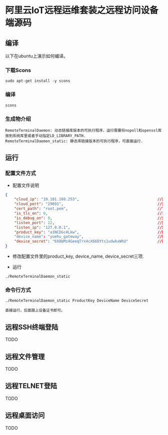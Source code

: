 # 阿里云IoT远程运维套装之远程访问设备端源码


## 编译

以下在ubuntu上演示如何编译。
### 下载Scons

```shell
sudo apt-get install -y scons
```

### 编译

```shell
scons
```

### 生成物介绍

```
RemoteTerminalDaemon: 动态链接库版本的可执行程序，运行需要将nopoll和openssl库放到系统库里或者手动指定LD_LIBRARY_PATH.
RemoteTerminalDaemon_static: 静态库链接版本的可执行程序，可直接运行. 
```

## 运行

### 配置文件方式

* 配置文件说明

```json
{
	"cloud_ip": "10.101.108.253",									//连接云端的ip或者url，20181130正式发布后，该值是固定的，可不必修改，当前值为测试值。
	"cloud_port": "29091",											//连接云端的端口，20181130正式发布后，该值是固定的，可不必修改，当前值为测试值。
	"cert_path": "root.pem",										//TSL握手需要的根证书存储路径，无需修改。
	"is_tls_on": 0,													//当前阶段该值为0，表示不加密，20181130正式版本该值必须为1.
	"is_debug_on": 0,												//是否打开调试模式，可以填0或者1，调试模式下，有更丰富的打印信息.
	"listen_port": 22,												//监听本地的端口号，一般为需要代理的服务端口号，比如SSH为22，telnet为21，ftp为23等。
	"listen_ip": "127.0.0.1",										//监听代理服务的IP号，一般为localhost的IP地址.
	"product_key": "a1NCDGc4Lkw",									//阿里云IoT物联网平台上的ProductKey，具体请参考: https://help.aliyun.com/document_detail/73729.html?spm=a2c4g.11174283.6.584.5fd91668DmxBzt 
	"device_name": "yuehu_gateway",									//阿里云IoT物联网平台上的DeviceName
	"device_secret": "6X8bMz4GeeqTrx4cX66DYts1udwkxWhU"				//阿里云IoT物联网平台上的DeviceSecret
}

```
* 修改配置文件里的product_key, device_name, device_secret三项.

* 运行

```shell
./RemoteTerminalDaemon_static
```

### 命令行方式 
```shell
./RemoteTerminalDaemon_static ProductKey DeviceName DeviceSecret

直接运行，后面跟上设备证书即可。
```

## 远程SSH终端登陆

TODO

## 远程文件管理

TODO

## 远程TELNET登陆

TODO

## 远程桌面访问

TODO

